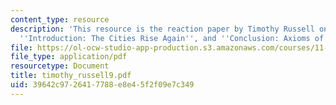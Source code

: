 ```yaml
---
content_type: resource
description: 'This resource is the reaction paper by Timothy Russell on the topics
  ''Introduction: The Cities Rise Again'', and ''Conclusion: Axioms of Resilience''.'
file: https://ol-ocw-studio-app-production.s3.amazonaws.com/courses/11-941-disaster-vulnerability-and-resilience-spring-2005/39642c9726417788e8e45f2f09e7c349_timothy_russell9.pdf
file_type: application/pdf
resourcetype: Document
title: timothy_russell9.pdf
uid: 39642c97-2641-7788-e8e4-5f2f09e7c349
---
```

